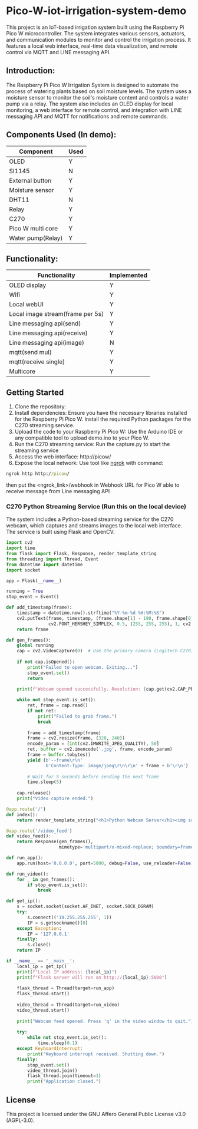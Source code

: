 # Pico-W-iot-irrigation-system-demo

This project is an IoT-based irrigation system built using the Raspberry Pi Pico W microcontroller. The system integrates various sensors, actuators, and communication modules to monitor and control the irrigation process. It features a local web interface, real-time data visualization, and remote control via MQTT and LINE messaging API.

## Introduction:
The Raspberry Pi Pico W Irrigation System is designed to automate the process of watering plants based on soil moisture levels. The system uses a moisture sensor to monitor the soil's moisture content and controls a water pump via a relay. The system also includes an OLED display for local monitoring, a web interface for remote control, and integration with LINE messaging API and MQTT for notifications and remote commands.

## Components Used (In demo):
| Component         | Used |
| ----------------- | ---- |
| OLED              | Y    |
| SI1145            | N    |
| External button   | Y    |
| Moisture sensor   | Y    |
| DHT11             | N    |
| Relay             | Y    |
| C270              | Y    |
| Pico W multi core | Y    |
| Water pump(Relay) | Y    |

## Functionality:
| Functionality                    | Implemented |
| -------------------------------- | ----------- |
| OLED display                     | Y           | 
| Wifi                             | Y           |
| Local webUI                      | Y           |
| Local image stream(frame per 5s) | Y           |
| Line messaging api(send)         | Y           |
| Line messaging api(receive)      | Y           |
| Line messaging api(image)        | N           |
| mqtt(send mul)                   | Y           |
| mqtt(receive single)             | Y           |
| Multicore                        | Y           |

## Getting Started
1. Clone the repository:
2. Install dependencies:
Ensure you have the necessary libraries installed for the Raspberry Pi Pico W.
Install the required Python packages for the C270 streaming service.
3. Upload the code to your Raspberry Pi Pico W:
Use the Arduino IDE or any compatible tool to upload demo.ino to your Pico W.
4. Run the C270 streaming service:
Run the capture.py to start the streaming service
5. Access the web interface:
http://picow/
6. Expose the local network:
Use tool like [ngrok](https://ngrok.com/) with command:
```cmd
ngrok http http://picow/
```
then put the <ngrok_link>/webhook in Webhook URL for Pico W able to receive message from Line messaging API

### C270 Python Streaming Service (Run this on the local device)
The system includes a Python-based streaming service for the C270 webcam, which captures and streams images to the local web interface. The service is built using Flask and OpenCV.
```python
import cv2
import time
from flask import Flask, Response, render_template_string
from threading import Thread, Event
from datetime import datetime
import socket

app = Flask(__name__)

running = True
stop_event = Event()

def add_timestamp(frame):
    timestamp = datetime.now().strftime("%Y-%m-%d %H:%M:%S")
    cv2.putText(frame, timestamp, (frame.shape[1] - 190, frame.shape[0] - 10),
                cv2.FONT_HERSHEY_SIMPLEX, 0.5, (255, 255, 255), 1, cv2.LINE_AA)
    return frame

def gen_frames():
    global running
    cap = cv2.VideoCapture(0)  # Use the primary camera (Logitech C270)
    
    if not cap.isOpened():
        print("Failed to open webcam. Exiting...")
        stop_event.set()
        return

    print(f"Webcam opened successfully. Resolution: {cap.get(cv2.CAP_PROP_FRAME_WIDTH)}x{cap.get(cv2.CAP_PROP_FRAME_HEIGHT)}")
    
    while not stop_event.is_set():
        ret, frame = cap.read()
        if not ret:
            print("Failed to grab frame.")
            break
        
        frame = add_timestamp(frame)
        frame = cv2.resize(frame, (320, 240))
        encode_param = [int(cv2.IMWRITE_JPEG_QUALITY), 50]
        ret, buffer = cv2.imencode('.jpg', frame, encode_param)
        frame = buffer.tobytes()
        yield (b'--frame\r\n'
               b'Content-Type: image/jpeg\r\n\r\n' + frame + b'\r\n')
        
        # Wait for 5 seconds before sending the next frame
        time.sleep(5)
    
    cap.release()
    print("Video capture ended.")

@app.route('/')
def index():
    return render_template_string("<h1>Python Webcam Server</h1><img src='/video_feed'>")

@app.route('/video_feed')
def video_feed():
    return Response(gen_frames(),
                    mimetype='multipart/x-mixed-replace; boundary=frame')

def run_app():
    app.run(host='0.0.0.0', port=5000, debug=False, use_reloader=False)

def run_video():
    for _ in gen_frames():
        if stop_event.is_set():
            break

def get_ip():
    s = socket.socket(socket.AF_INET, socket.SOCK_DGRAM)
    try:
        s.connect(('10.255.255.255', 1))
        IP = s.getsockname()[0]
    except Exception:
        IP = '127.0.0.1'
    finally:
        s.close()
    return IP

if __name__ == '__main__':
    local_ip = get_ip()
    print(f"Local IP address: {local_ip}")
    print(f"Flask server will run on http://{local_ip}:5000")
    
    flask_thread = Thread(target=run_app)
    flask_thread.start()
    
    video_thread = Thread(target=run_video)
    video_thread.start()
    
    print("Webcam feed opened. Press 'q' in the video window to quit.")
    
    try:
        while not stop_event.is_set():
            time.sleep(0.1)
    except KeyboardInterrupt:
        print("Keyboard interrupt received. Shutting down.")
    finally:
        stop_event.set()
        video_thread.join()
        flask_thread.join(timeout=1)
        print("Application closed.")
```

## License
This project is licensed under the GNU Affero General Public License v3.0 (AGPL-3.0). 
